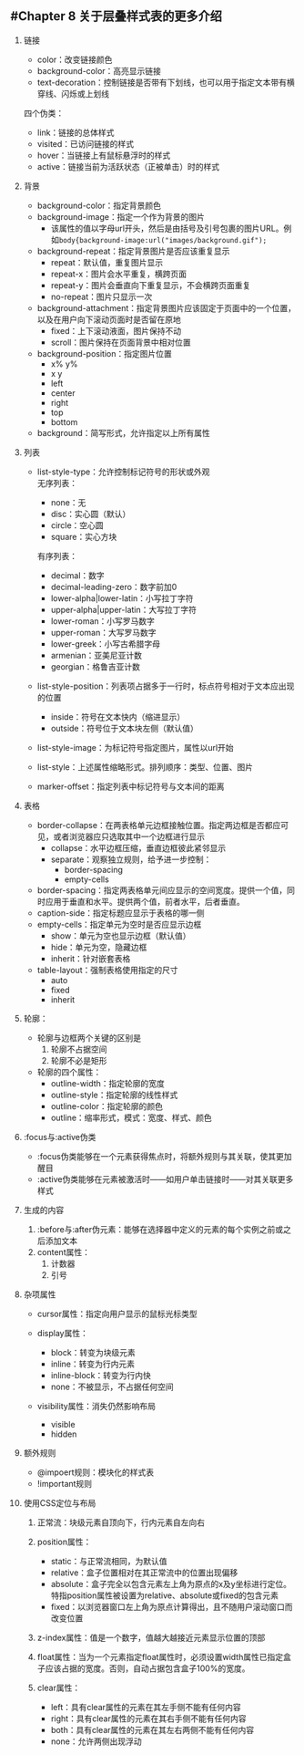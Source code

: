 #Chapter 8	关于层叠样式表的更多介绍
---
1. 链接
	- color：改变链接颜色
	- background-color：高亮显示链接
	- text-decoration：控制链接是否带有下划线，也可以用于指定文本带有横穿线、闪烁或上划线  
	
	四个伪类：
	- link：链接的总体样式
	- visited：已访问链接的样式
	- hover：当链接上有鼠标悬浮时的样式
	- active：链接当前为活跃状态（正被单击）时的样式

2. 背景
	- background-color：指定背景颜色
	- background-image：指定一个作为背景的图片
		- 该属性的值以字母url开头，然后是由括号及引号包裹的图片URL。例如`body{background-image:url("images/background.gif");`
	- background-repeat：指定背景图片是否应该重复显示
		- repeat：默认值，重复图片显示
		- repeat-x：图片会水平重复，横跨页面
		- repeat-y：图片会垂直向下重复显示，不会横跨页面重复
		- no-repeat：图片只显示一次
	- background-attachment：指定背景图片应该固定于页面中的一个位置，以及在用户向下滚动页面时是否留在原地
		- fixed：上下滚动液面，图片保持不动
		- scroll：图片保持在页面背景中相对位置
	- background-position：指定图片位置
		- x% y%
		- x y
		- left
		- center
		- right
		- top
		- bottom
	- background：简写形式，允许指定以上所有属性

3. 列表
	- list-style-type：允许控制标记符号的形状或外观  
	无序列表：
		- none：无
		- disc：实心圆（默认）
		- circle：空心圆
		- square：实心方块  

		有序列表：
		- decimal：数字
		- decimal-leading-zero：数字前加0
		- lower-alpha|lower-latin：小写拉丁字符
		- upper-alpha|upper-latin：大写拉丁字符
		- lower-roman：小写罗马数字
		- upper-roman：大写罗马数字
		- lower-greek：小写古希腊字母
		- armenian：亚美尼亚计数
		- georgian：格鲁吉亚计数  
	- list-style-position：列表项占据多于一行时，标点符号相对于文本应出现的位置
		- inside：符号在文本快内（缩进显示）
		- outside：符号位于文本块左侧（默认值）
	- list-style-image：为标记符号指定图片，属性以url开始
	- list-style：上述属性缩略形式。排列顺序：类型、位置、图片
	- marker-offset：指定列表中标记符号与文本间的距离

4. 表格
	- border-collapse：在两表格单元边框接触位置。指定两边框是否都应可见，或者浏览器应只选取其中一个边框进行显示
		- collapse：水平边框压缩，垂直边框彼此紧邻显示
		- separate：观察独立规则，给予进一步控制：
			- border-spacing
			- empty-cells
	- border-spacing：指定两表格单元间应显示的空间宽度。提供一个值，同时应用于垂直和水平。提供两个值，前者水平，后者垂直。
	- caption-side：指定标题应显示于表格的哪一侧
	- empty-cells：指定单元为空时是否应显示边框
		- show：单元为空也显示边框（默认值）
		- hide：单元为空，隐藏边框
		- inherit：针对嵌套表格
	- table-layout：强制表格使用指定的尺寸
		- auto
		- fixed
		- inherit

5. 轮廓：
	- 轮廓与边框两个关键的区别是
		1. 轮廓不占据空间
		2. 轮廓不必是矩形
	- 轮廓的四个属性：
		- outline-width：指定轮廓的宽度
		- outline-style：指定轮廓的线性样式
		- outline-color：指定轮廓的颜色
		- outline：缩率形式，模式：宽度、样式、颜色

6. :focus与:active伪类
	- :focus伪类能够在一个元素获得焦点时，将额外规则与其关联，使其更加醒目
	- :active伪类能够在元素被激活时——如用户单击链接时——对其关联更多样式

7. 生成的内容
	1. :before与:after伪元素：能够在选择器中定义的元素的每个实例之前或之后添加文本
	2. content属性：
		1. 计数器
		2. 引号

8. 杂项属性
	- cursor属性：指定向用户显示的鼠标光标类型
	- display属性：
		- block：转变为块级元素
		- inline：转变为行内元素
		- inline-block：转变为行内快
		- none：不被显示，不占据任何空间

	- visibility属性：消失仍然影响布局
		- visible
		- hidden

9. 额外规则
	- @impoert规则：模块化的样式表
	- !important规则

10. 使用CSS定位与布局
	1. 正常流：块级元素自顶向下，行内元素自左向右
	2. position属性：
		- static：与正常流相同，为默认值
		- relative：盒子位置相对在其正常流中的位置出现偏移
		- absolute：盒子完全以包含元素左上角为原点的x及y坐标进行定位。特指position属性被设置为relative、absolute或fixed的包含元素
		- fixed：以浏览器窗口左上角为原点计算得出，且不随用户滚动窗口而改变位置

	3. z-index属性：值是一个数字，值越大越接近元素显示位置的顶部
	4. float属性：当为一个元素指定float属性时，必须设置width属性已指定盒子应该占据的宽度。否则，自动占据包含盒子100%的宽度。
	5. clear属性：
		- left：具有clear属性的元素在其左手侧不能有任何内容
		- right：具有clear属性的元素在其右手侧不能有任何内容
		- both：具有clear属性的元素在其左右两侧不能有任何内容
		- none：允许两侧出现浮动

